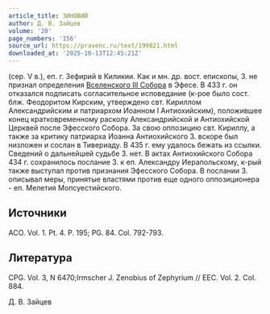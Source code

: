 ```yaml
---
article_title: ЗИНОВИЙ
author: Д. В. Зайцев
volume: '20'
page_numbers: '156'
source_url: https://pravenc.ru/text/199821.html
downloaded_at: '2025-10-13T12:45:21Z'
---
```


(сер. V в.), еп. г. Зефирий в Киликии. Как и мн. др. вост. епископы, З. не признал определения [Вселенского III Собора](<https://pravenc.ru/text/Вселенского III Собора.html>) в Эфесе. В 433 г. он отказался подписать согласительное исповедание (к-рое было сост. блж. Феодоритом Кирским, утверждено свт. Кириллом Александрийским и патриархом Иоанном I Антиохийским), положившее конец кратковременному расколу Александрийской и Антиохийской Церквей после Эфесского Собора. За свою оппозицию свт. Кириллу, а также за критику патриарха Иоанна Антиохийского З. вскоре был низложен и сослан в Тивериаду. В 435 г. ему удалось бежать из ссылки. Сведений о дальнейшей судьбе З. нет. В актах Антиохийского Собора 434 г. сохранилось послание З. к еп. Александру Иерапольскому, к-рый также выступал против признания Эфесского Собора. В послании З. описывал меры, принятые властями против еще одного оппозиционера - еп. Мелетия Мопсуестийского.

## Источники

ACO. Vol. 1. Pt. 4. P. 195; PG. 84. Col. 792-793.

## Литература

CPG. Vol. 3, N 6470;Irmscher J. Zenobius of Zephyrium // EEC. Vol. 2. Col. 884.

Д. В. Зайцев
